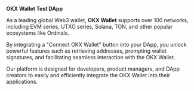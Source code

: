 **OKX Wallet Test DApp**

As a leading global Web3 wallet, **OKX Wallet** supports over 100 networks, including EVM series, UTXO series, Solana, TON, and other popular ecosystems like Ordinals.

By integrating a "Connect OKX Wallet" button into your DApp, you unlock powerful features such as retrieving addresses, prompting wallet signatures, and facilitating seamless interaction with the OKX Wallet.

Our platform is designed for developers, product managers, and DApp creators to easily and efficiently integrate the OKX Wallet into their applications.
